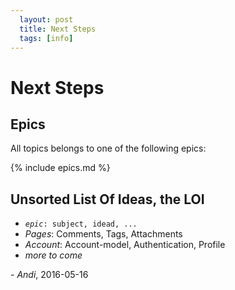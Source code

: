 ```yaml
---
  layout: post
  title: Next Steps
  tags: [info]
---
```


# Next Steps

## Epics

All topics belongs to one of the following epics:

{% include epics.md %}

## Unsorted List Of Ideas, the LOI

  - <code>_epic_: subject, idead, ...</code>
  - _Pages_: Comments, Tags, Attachments
  - _Account_: Account-model, Authentication, Profile
  - _more to come_


\- *Andi*, 2016-05-16

